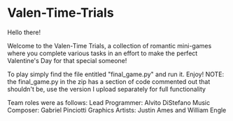 # Valen-Time-Trials
Hello there! 

Welcome to the Valen-Time Trials, a collection of romantic mini-games where you complete various tasks in an effort to
make the perfect Valentine's Day for that special someone!

To play simply find the file entitled "final_game.py" and run it. Enjoy!
NOTE: the final_game.py in the zip has a section of code commented out that shouldn't be,
use the version I upload separately for full functionality

Team roles were as follows:
Lead Programmer: Alvito DiStefano
Music Composer: Gabriel Pinciotti
Graphics Artists: Justin Ames and William Engle



